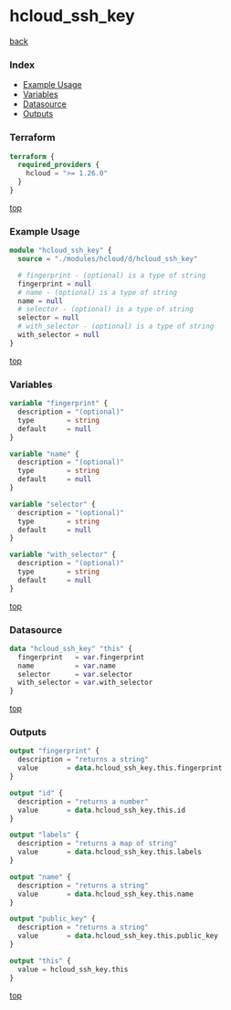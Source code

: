 # hcloud_ssh_key

[back](../hcloud.md)

### Index

- [Example Usage](#example-usage)
- [Variables](#variables)
- [Datasource](#datasource)
- [Outputs](#outputs)

### Terraform

```terraform
terraform {
  required_providers {
    hcloud = ">= 1.26.0"
  }
}
```

[top](#index)

### Example Usage

```terraform
module "hcloud_ssh_key" {
  source = "./modules/hcloud/d/hcloud_ssh_key"

  # fingerprint - (optional) is a type of string
  fingerprint = null
  # name - (optional) is a type of string
  name = null
  # selector - (optional) is a type of string
  selector = null
  # with_selector - (optional) is a type of string
  with_selector = null
}
```

[top](#index)

### Variables

```terraform
variable "fingerprint" {
  description = "(optional)"
  type        = string
  default     = null
}

variable "name" {
  description = "(optional)"
  type        = string
  default     = null
}

variable "selector" {
  description = "(optional)"
  type        = string
  default     = null
}

variable "with_selector" {
  description = "(optional)"
  type        = string
  default     = null
}
```

[top](#index)

### Datasource

```terraform
data "hcloud_ssh_key" "this" {
  fingerprint   = var.fingerprint
  name          = var.name
  selector      = var.selector
  with_selector = var.with_selector
}
```

[top](#index)

### Outputs

```terraform
output "fingerprint" {
  description = "returns a string"
  value       = data.hcloud_ssh_key.this.fingerprint
}

output "id" {
  description = "returns a number"
  value       = data.hcloud_ssh_key.this.id
}

output "labels" {
  description = "returns a map of string"
  value       = data.hcloud_ssh_key.this.labels
}

output "name" {
  description = "returns a string"
  value       = data.hcloud_ssh_key.this.name
}

output "public_key" {
  description = "returns a string"
  value       = data.hcloud_ssh_key.this.public_key
}

output "this" {
  value = hcloud_ssh_key.this
}
```

[top](#index)